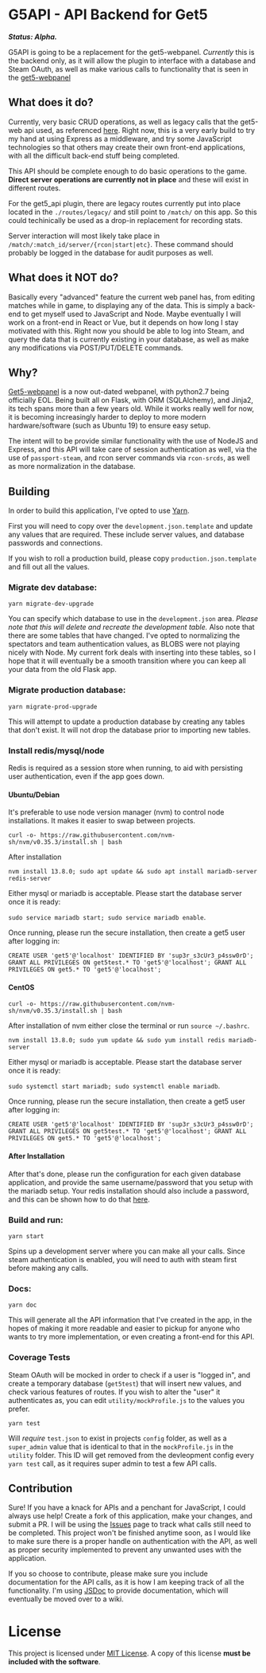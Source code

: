 # G5API - API Backend for Get5
_**Status: Alpha.**_

G5API is going to be a replacement for the get5-webpanel. _Currently_ this is the backend only, as it will allow the plugin to interface with a database and Steam OAuth, as well as make various calls to functionality that is seen in the [get5-webpanel](https://github.com/phlexplexico/get5-webpanel)


## What does it do?
Currently, very basic CRUD operations, as well as legacy calls that the get5-web api used, as referenced [here](https://github.com/PhlexPlexico/get5-web/blob/development/get5/api.py). Right now, this is a very early build to try my hand at using Express as a middleware, and try some JavaScript technologies so that others may create their own front-end applications, with all the difficult back-end stuff being completed. 


This API should be complete enough to do basic operations to the game. **Direct server operations are currently not in place** and these will exist in different routes.

For the get5_api plugin, there are legacy routes currently put into place located in the `./routes/legacy/` and still point to `/match/` on this app. So this could techinically be used as a drop-in replacement for recording stats.

Server interaction will most likely take place in `/match/:match_id/server/{rcon|start|etc}`. These command should probably be logged in the database for audit purposes as well.

## What does it NOT do?
Basically every "advanced" feature the current web panel has, from editing matches while in game, to displaying any of the data. This is simply a back-end to get myself used to JavaScript and Node. Maybe eventually I will work on a front-end in React or Vue, but it depends on how long I stay motivated with this. Right now you should be able to log into Steam, and query the data that is currently existing in your database, as well as make any modifications via POST/PUT/DELETE commands.

## Why?
[Get5-webpanel](https://github.com/phlexplexico/get5-webpanel) is a now out-dated webpanel, with python2.7 being officially EOL. Being built all on Flask, with ORM (SQLAlchemy), and Jinja2, its tech spans more than a few years old. While it works really well for now, it is becoming increasingly harder to deploy to more modern hardware/software (such as Ubuntu 19) to ensure easy setup.

The intent will to be provide similar functionality with the use of NodeJS and Express, and this API will take care of session authentication as well, via the use of `passport-steam`, and rcon server commands via `rcon-srcds`, as well as more normalization in the database.

## Building
In order to build this application, I've opted to use [Yarn](https://yarnpkg.com/lang/en/).

First you will need to copy over the ```development.json.template``` and update any values that are required. These include server values, and database passwords and connections.

If you wish to roll a production build, please copy ```production.json.template``` and fill out all the values.

### Migrate dev database: 
```yarn migrate-dev-upgrade```

You can specify which database to use in the `development.json` area. *Please note that this will delete and recreate the development table.* Also note that there are some tables that have changed. I've opted to normalizing the spectators and team authentication values, as BLOBS were not playing nicely with Node. My current fork deals with inserting into these tables, so I hope that it will eventually be a smooth transition where you can keep all your data from the old Flask app.

### Migrate production database:
```yarn migrate-prod-upgrade```

This will attempt to update a production database by creating any tables that don't exist. It will not drop the database prior to importing new tables.

### Install redis/mysql/node
Redis is required as a session store when running, to aid with persisting user authentication, even if the app goes down. 

#### Ubuntu/Debian
It's preferable to use node version manager (nvm) to control node installations. It makes it easier to swap between projects.

```curl -o- https://raw.githubusercontent.com/nvm-sh/nvm/v0.35.3/install.sh | bash```

After installation

```nvm install 13.8.0; sudo apt update && sudo apt install mariadb-server redis-server```

Either mysql or mariadb is acceptable. Please start the database server once it is ready:

```sudo service mariadb start; sudo service mariadb enable```.

Once running, please run the secure installation, then create a get5 user after logging in:

```CREATE USER 'get5'@'localhost' IDENTIFIED BY 'sup3r_s3cUr3_p4ssw0rD'; GRANT ALL PRIVILEGES ON get5test.* TO 'get5'@'localhost'; GRANT ALL PRIVILEGES ON get5.* TO 'get5'@'localhost';```

#### CentOS
```curl -o- https://raw.githubusercontent.com/nvm-sh/nvm/v0.35.3/install.sh | bash```

After installation of nvm either close the terminal or run `source ~/.bashrc`.

```nvm install 13.8.0; sudo yum update && sudo yum install redis mariadb-server```

Either mysql or mariadb is acceptable. Please start the database server once it is ready:

```sudo systemctl start mariadb; sudo systemctl enable mariadb```.

Once running, please run the secure installation, then create a get5 user after logging in:

```CREATE USER 'get5'@'localhost' IDENTIFIED BY 'sup3r_s3cUr3_p4ssw0rD'; GRANT ALL PRIVILEGES ON get5test.* TO 'get5'@'localhost'; GRANT ALL PRIVILEGES ON get5.* TO 'get5'@'localhost';```

#### After Installation
After that's done, please run the configuration for each given database application, and provide the same username/password that you setup with the mariadb setup. Your redis installation should also include a password, and this can be shown how to do that [here](https://stackoverflow.com/a/17018369).

### Build and run: 
```yarn start``` 

Spins up a development server where you can make all your calls. Since steam authentication is enabled, you will need to auth with steam first before making any calls.

### Docs: 
```yarn doc```

This will generate all the API information that I've created in the app, in the hopes of making it more readable and easier to pickup for anyone who wants to try more implementation, or even creating a front-end for this API.

### Coverage Tests
Steam OAuth will be mocked in order to check if a user is "logged in", and create a temporary database (`get5test`) that will insert new values, and check various features of routes. If you wish to alter the "user" it authenticates as, you can edit `utility/mockProfile.js` to the values you prefer.

```yarn test```

Will *require* `test.json` to exist in projects `config` folder, as well as a `super_admin` value that is identical to that in the `mockProfile.js` in the `utility` folder. This ID will get removed from the devleopment config every `yarn test` call, as it requires super admin to test a few API calls.

## Contribution
Sure! If you have a knack for APIs and a penchant for JavaScript, I could always use help! Create a fork of this application, make your changes, and submit a PR. I will be using the [Issues](https://github.com/g5api/issues) page to track what calls still need to be completed. This project won't be finished anytime soon, as I would like to make sure there is a proper handle on authentication with the API, as well as proper security implemented to prevent any unwanted uses with the application. 

If you so choose to contribute, please make sure you include documentation for the API calls, as it is how I am keeping track of all the functionality. I'm using [JSDoc](https://devdocs.io/jsdoc/) to provide documentation, which will eventually be moved over to a wiki.

# License
This project is licensed under [MIT License](http://opensource.org/licenses/MIT). A copy of this license **must be included with the software**.
